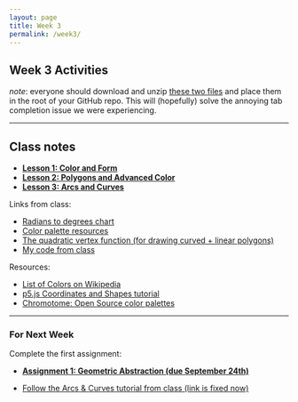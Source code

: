 ```yaml
---
layout: page
title: Week 3
permalink: /week3/
---
```


## Week 3 Activities

*note*: everyone should download and unzip [these two files](https://github.com/DM-GY-6063-A/p5js-vscode-files/archive/refs/heads/main.zip) and place them in the root of your GitHub repo. This will (hopefully) solve the annoying tab completion issue we were experiencing. 

---

## Class notes

- **[Lesson 1: Color and Form](https://openprocessing.org/sketch/2003621)**
- **[Lesson 2: Polygons and Advanced Color](https://openprocessing.org/sketch/2009466)**
- **[Lesson 3: Arcs and Curves](https://openprocessing.org/sketch/2726989)**

Links from class:
- [Radians to degrees chart](https://processing.org/133e7f3a323ec67b6f3fe3f7393ba7a9/degrees.svg)
- [Color palette resources](https://github.com/Siddharth11/Colorful)
- [The quadratic vertex function (for drawing curved + linear polygons)](https://p5js.org/reference/p5/quadraticVertex/)
- [My code from class](https://github.com/craigfahner/CC2025-cef9489/blob/main/week3/sketch.js)

Resources:
- [List of Colors on Wikipedia](https://en.wikipedia.org/wiki/List_of_colors_(alphabetical))
- [p5.js Coordinates and Shapes tutorial](https://archive.p5js.org/learn/coordinate-system-and-shapes.html)
- [Chromotome: Open Source color palettes](https://kgolid.github.io/chromotome-site/)

---


### For Next Week

Complete the first assignment:

- **[Assignment 1: Geometric Abstraction (due September 24th)](../assignment1/)**

- [Follow the Arcs & Curves tutorial from class (link is fixed now)](https://openprocessing.org/sketch/2726989)
